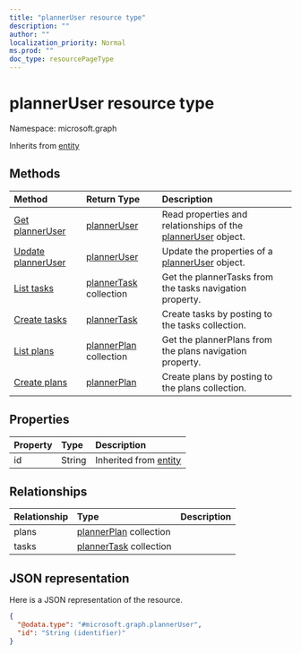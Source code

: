 ```yaml
---
title: "plannerUser resource type"
description: ""
author: ""
localization_priority: Normal
ms.prod: ""
doc_type: resourcePageType
---
```


# plannerUser resource type


Namespace: microsoft.graph




Inherits from [entity](../resources/entity.md)

## Methods
|Method|Return Type|Description|
|:---|:---|:---|
|[Get plannerUser](../api/planneruser-get.md)|[plannerUser](../resources/planneruser.md)|Read properties and relationships of the [plannerUser](../resources/planneruser.md) object.|
|[Update plannerUser](../api/planneruser-update.md)|[plannerUser](../resources/planneruser.md)|Update the properties of a [plannerUser](../resources/planneruser.md) object.|
|[List tasks](../api/planneruser-list-tasks.md)|[plannerTask](../resources/plannertask.md) collection|Get the plannerTasks from the tasks navigation property.|
|[Create tasks](../api/planneruser-post-tasks.md)|[plannerTask](../resources/plannertask.md)|Create tasks by posting to the tasks collection.|
|[List plans](../api/planneruser-list-plans.md)|[plannerPlan](../resources/plannerplan.md) collection|Get the plannerPlans from the plans navigation property.|
|[Create plans](../api/planneruser-post-plans.md)|[plannerPlan](../resources/plannerplan.md)|Create plans by posting to the plans collection.|

## Properties
|Property|Type|Description|
|:---|:---|:---|
|id|String| Inherited from [entity](../resources/entity.md)|

## Relationships
|Relationship|Type|Description|
|:---|:---|:---|
|plans|[plannerPlan](../resources/plannerplan.md) collection||
|tasks|[plannerTask](../resources/plannertask.md) collection||

## JSON representation
Here is a JSON representation of the resource.
<!-- {
  "blockType": "resource",
  "keyProperty": "id",
  "@odata.type": "microsoft.graph.plannerUser",
  "baseType": "microsoft.graph.entity",
  "openType": false
}
-->
``` json
{
  "@odata.type": "#microsoft.graph.plannerUser",
  "id": "String (identifier)"
}
```

